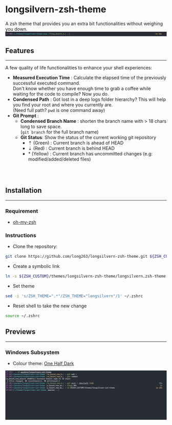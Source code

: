 # longsilvern-zsh-theme
A zsh theme that provides you an extra bit functionalities without weighing you down.<br />
![Theme preview](assets/preview.png)
<br />

## Features
---
A few quality of life functionalities to enhance your shell experiences:

* __Measured Execution Time__ : Calculate the elapsed time of the previously successful executed command.<br />
  Don't know whether you have enough time to grab a coffee while waiting for the code to compile? Now you do.
* __Condensed Path__ : Got lost in a deep logs folder hierarchy? This will help you find your root and where you currently are.<br />
(Need full path? `pwd` is one command away)
* __Git Prompt__ :
    * __Condensed Branch Name__ : shorten the branch name with > 18 chars long to save space. <br />
    (`git branch` for the full branch name)
    * __Git Status__: Show the status of the current working git repository
        *  ⇡   (Green)  : Current branch is ahead of HEAD
        *  ⇣   (Red)    : Current branch is behind HEAD
        *  \*  (Yellow) : Current branch has uncommitted changes (e.g: modified/added/deleted files)
<br />
<br />

## Installation
---
### Requirement

* [oh-my-zsh](https://ohmyz.sh/#install)

### Instructions
* Clone the repository: 
```bash
git clone https://github.com/long263/longsilvern-zsh-theme.git ${ZSH_CUSTOM}/themes/longsilvern-zsh-theme
```

* Create a symbolic link
```bash
ln -s ${ZSH_CUSTOM}/themes/longsilvern-zsh-theme/longsilvern.zsh-theme ${ZSH_CUSTOM}/themes/longsilvern.zsh-theme
```

* Set theme
```bash
sed -i 's/ZSH_THEME=".*"/ZSH_THEME="longsilvern"/1' ~/.zshrc
```

* Reset shell to take the new change
```bash
source ~/.zshrc
```

## Previews
---
### Windows Subsystem
* Colour theme: [One Half Dark](https://docs.microsoft.com/en-us/windows/terminal/customize-settings/color-schemes#one-half-dark)

![WSL screenshot](assets/wsl_screenshot.png)